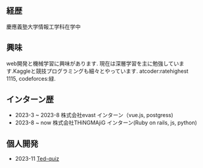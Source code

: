 
<!--
**SHUonkei/SHUonkei** is a ✨ _special_ ✨ repository because its `README.md` (this file) appears on your GitHub profile.

Here are some ideas to get you started:
-->
## 経歴
慶應義塾大学情報工学科在学中

## 興味
web開発と機械学習に興味があります. 現在は深層学習を主に勉強しています.Kaggleと競技プログラミングも細々とやっています. atcoder:ratehighest 1115, codeforces:緑.

## インターン歴
- 2023-3 ~ 2023-8  株式会社evast インターン（vue.js, postgress)
- 2023-8 ~ now     株式会社THiNGMAjiG インターン(Ruby on rails, js, python)


## 個人開発
- 2023-11 [Ted-quiz](https://speakerdeck.com/exzrgs/ted-quiz "紹介スライドレポジトリはピン止めしてあります.") 
